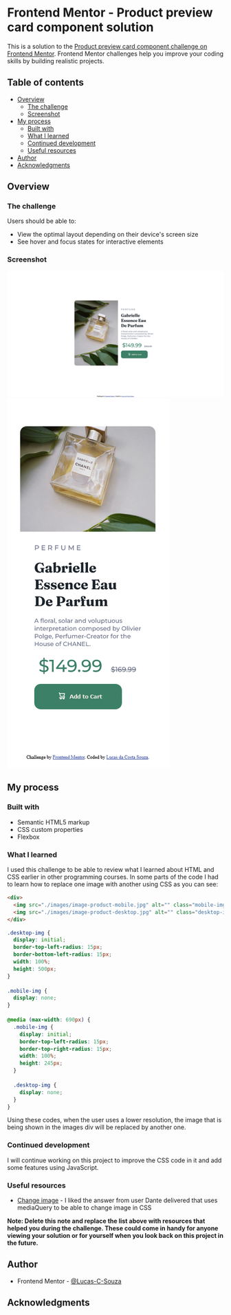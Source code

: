 # Frontend Mentor - Product preview card component solution

This is a solution to the [Product preview card component challenge on Frontend Mentor](https://www.frontendmentor.io/challenges/product-preview-card-component-GO7UmttRfa). Frontend Mentor challenges help you improve your coding skills by building realistic projects.

## Table of contents

- [Overview](#overview)
  - [The challenge](#the-challenge)
  - [Screenshot](#screenshot)
- [My process](#my-process)
  - [Built with](#built-with)
  - [What I learned](#what-i-learned)
  - [Continued development](#continued-development)
  - [Useful resources](#useful-resources)
- [Author](#author)
- [Acknowledgments](#acknowledgments)

## Overview

### The challenge

Users should be able to:

- View the optimal layout depending on their device's screen size
- See hover and focus states for interactive elements

### Screenshot

![](./Screenshots/desktop.png)
![](./Screenshots/mobile.png)

## My process

### Built with

- Semantic HTML5 markup
- CSS custom properties
- Flexbox

### What I learned

I used this challenge to be able to review what I learned about HTML and CSS earlier in other programming courses.
In some parts of the code I had to learn how to replace one image with another using CSS as you can see:

```html
<div>
  <img src="./images/image-product-mobile.jpg" alt="" class="mobile-img" />
  <img src="./images/image-product-desktop.jpg" alt="" class="desktop-img" />
</div>
```

```css
.desktop-img {
  display: initial;
  border-top-left-radius: 15px;
  border-bottom-left-radius: 15px;
  width: 100%;
  height: 500px;
}

.mobile-img {
  display: none;
}

@media (max-width: 690px) {
  .mobile-img {
    display: initial;
    border-top-left-radius: 15px;
    border-top-right-radius: 15px;
    width: 100%;
    height: 245px;
  }

  .desktop-img {
    display: none;
  }
}
```

Using these codes, when the user uses a lower resolution,
the image that is being shown in the images div will be replaced by another one.

### Continued development

I will continue working on this project to improve the CSS code in it and add some features using JavaScript.

### Useful resources

- [Change image](https://stackoverflow.com/questions/43370666/how-to-image-swap-based-on-screen-size) - I liked the answer from user Dante delivered that uses mediaQuery
  to be able to change image in CSS

**Note: Delete this note and replace the list above with resources that helped you during the challenge. These could come in handy for anyone viewing your solution or for yourself when you look back on this project in the future.**

## Author

- Frontend Mentor - [@Lucas-C-Souza](https://www.frontendmentor.io/profile/Lucas-C-Souza)

## Acknowledgments
